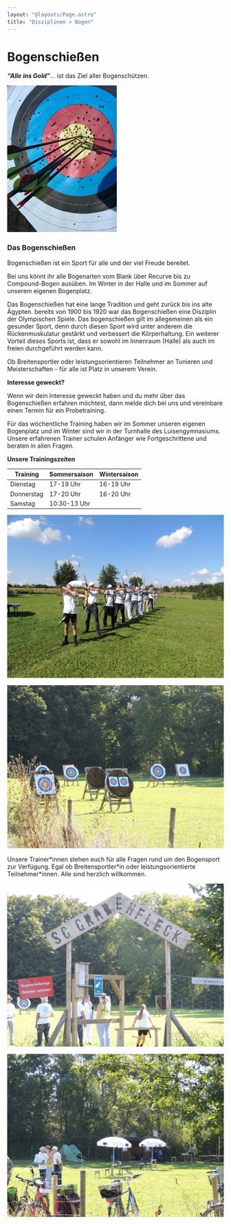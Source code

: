 ```yaml
---
layout: "@layouts/Page.astro"
title: "Disziplinen » Bogen"
---
```


# Bogenschießen

**_“Alle ins Gold”_**... ist das Ziel aller Bogenschützen.

![](/images/uploads/bogen1.jpg)

### **Das Bogenschießen**

Bogenschießen ist ein Sport für alle und der viel Freude bereitet.

Bei uns könnt ihr alle Bogenarten vom Blank über Recurve bis zu Compound-Bogen ausüben. Im Winter in der Halle und im Sommer auf unserem eigenen Bogenplatz.

Das Bogenschießen hat eine lange Tradition und geht zurück bis ins alte Ägypten. bereits von 1900 bis 1920 war das Bogenschießen eine Disziplin der Olympischen Spiele. Das bogenschießen gilt im allegemeinen als ein gesunder Sport, denn durch diesen Sport wird unter anderem die Rückenmuskulatur gestärkt und verbessert die Körperhaltung. Ein weiterer Vorteil dieses Sports ist, dass er sowohl im Innenraum (Halle) als auch im freien durchgeführt werden kann.

Ob Breitensportler oder leistungsorientieren Teilnehmer an Tunieren und Meisterschaften - für alle ist Platz in unserem Verein.

**Interesse geweckt?**

Wenn wir dein Interesse geweckt haben und du mehr über das Bogenschießen erfahren möchtest, dann melde dich bei uns und vereinbare einen Termin für ein Probetraining.

Für das wöchentliche Training haben wir im Sommer unseren eigenen Bogenplatz und im Winter sind wir in der Turnhalle des Luisengymnasiums. Unsere erfahrenen Trainer schulen Anfänger wie Fortgeschrittene und beraten in allen Fragen.

**Unsere Trainingszeiten**

| Training   | Sommersaison | Wintersaison |
| ---------- | ------------ | ------------ |
| Dienstag   | 17-19 Uhr    | 16-19 Uhr    |
| Donnerstag | 17-20 Uhr    | 16-20 Uhr    |
| Samstag    | 10:30-13 Uhr |              |

![](/images/uploads/dscn0327.jpg)

![](/images/uploads/dscn0321.jpg)

Unsere Trainer\*innen stehen euch für alle Fragen rund um den Bogensport zur Verfügung. Egal ob Breitensportler\*in oder leistungsorientierte Teilnehmer\*innen. Alle sind herzlich willkommen.

![](/images/uploads/dscn0324.jpg)

![](/images/uploads/dscn0322.jpg)
